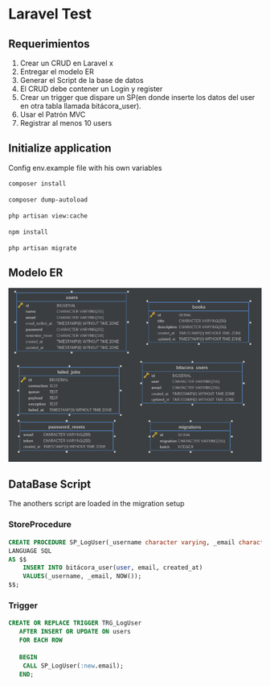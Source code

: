 # Laravel Test

## Requerimientos

1. Crear un CRUD en Laravel x
2. Entregar el modelo ER
3. Generar el Script de la base de datos
4. El CRUD debe contener un Login y register
5. Crear un trigger que dispare un SP(en donde inserte los datos del user en otra tabla llamada bitácora_user).
5. Usar el Patrón MVC
6. Registrar al menos 10 users


## Initialize application

Config env.example file with his own variables

 ```
composer install

composer dump-autoload

php artisan view:cache

npm install

php artisan migrate

 ```



## Modelo ER

![alt text](ER.png)

## DataBase Script
The anothers script are loaded in the migration setup

### StoreProcedure

```sql
CREATE PROCEDURE SP_LogUser(_username character varying, _email character varying)
LANGUAGE SQL
AS $$
    INSERT INTO bitácora_user(user, email, created_at)
    VALUES(_username, _email, NOW()); 
$$;
```


### Trigger
```sql
CREATE OR REPLACE TRIGGER TRG_LogUser
   AFTER INSERT OR UPDATE ON users
   FOR EACH ROW

   BEGIN
    CALL SP_LogUser(:new.email);
   END;
```
